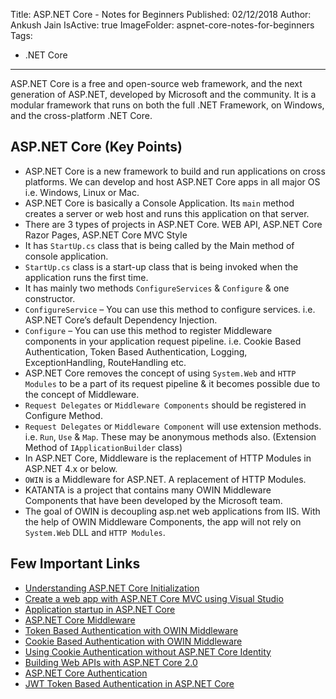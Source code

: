 Title: ASP.NET Core - Notes for Beginners
Published: 02/12/2018
Author: Ankush Jain
IsActive: true
ImageFolder: aspnet-core-notes-for-beginners
Tags:
  - .NET Core
---
ASP.NET Core is a free and open-source web framework, and the next generation of ASP.NET, developed by Microsoft and the community. It is a modular framework that runs on both the full .NET Framework, on Windows, and the cross-platform .NET Core.

## ASP.NET Core (Key Points)
* ASP.NET Core is a new framework to build and run applications on cross platforms. We can develop and host ASP.NET Core apps in all major OS i.e. Windows, Linux or Mac.
* ASP.NET Core is basically a Console Application. Its `main` method creates a server or web host and runs this application on that server.
* There are 3 types of projects in ASP.NET Core.  WEB API, ASP.NET Core Razor Pages, ASP.NET Core MVC Style
* It has `StartUp.cs` class that is being called by the Main method of console application.
* `StartUp.cs` class is a start-up class that is being invoked when the application runs the first time.
* It has mainly two methods `ConfigureServices` & `Configure` & one constructor.
* `ConfigureService` – You can use this method to configure services. i.e. ASP.NET Core’s default Dependency Injection.
* `Configure` – You can use this method to register Middleware components in your application request pipeline. i.e. Cookie Based Authentication,
Token Based Authentication, Logging, ExceptionHandling, RouteHandling etc.
* ASP.NET Core removes the concept of using `System.Web` and `HTTP Modules` to be a part of its request pipeline & it becomes possible due to the concept of Middleware.
* `Request Delegates` or `Middleware Components` should be registered in Configure Method.
* `Request Delegates` or `Middleware Component` will use extension methods. i.e. `Run`, `Use` & `Map`. These may be anonymous methods also. (Extension Method of `IApplicationBuilder` class)
* In ASP.NET Core, Middleware is the replacement of HTTP Modules in ASP.NET 4.x or below.
* `OWIN` is a Middleware for ASP.NET.  A replacement of HTTP Modules.
* KATANTA is a project that contains many OWIN Middleware Components that have been developed by the Microsoft team.
* The goal of OWIN is decoupling asp.net web applications from IIS. With the help of OWIN Middleware Components, the app will not rely on `System.Web` DLL and `HTTP Modules`.

## Few Important Links
* [Understanding ASP.NET Core Initialization](https://developer.telerik.com/featured/understanding-asp-net-core-initialization/)
* [Create a web app with ASP.NET Core MVC using Visual Studio](https://docs.microsoft.com/en-us/aspnet/core/tutorials/first-mvc-app/)
* [Application startup in ASP.NET Core](https://docs.microsoft.com/en-us/aspnet/core/fundamentals/startup)
* [ASP.NET Core Middleware](https://docs.microsoft.com/en-us/aspnet/core/fundamentals/middleware/?tabs=aspnetcore2x)
* [Token Based Authentication with OWIN Middleware](https://www.youtube.com/watch?v=rMA69bVv0U8)
* [Cookie Based Authentication with OWIN Middleware](https://brockallen.com/2013/10/24/a-primer-on-owin-cookie-authentication-middleware-for-the-asp-net-developer/)
* [Using Cookie Authentication without ASP.NET Core Identity](https://docs.microsoft.com/en-us/aspnet/core/security/authentication/cookie?tabs=aspnetcore2x)
* [Building Web APIs with ASP.NET Core 2.0](https://www.youtube.com/watch?v=aIkpVzqLuhA)
* [ASP.NET Core Authentication](https://docs.microsoft.com/en-us/aspnet/core/security/authentication/)
* [JWT Token Based Authentication in ASP.NET Core](https://www.c-sharpcorner.com/article/jwt-json-web-token-authentication-in-asp-net-core/)


                
